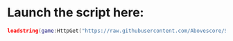 # Launch the script here:
```lua
loadstring(game:HttpGet("https://raw.githubusercontent.com/Abovescore/StarvingsTrollingPanel/refs/heads/main/hub.lua"))()```
